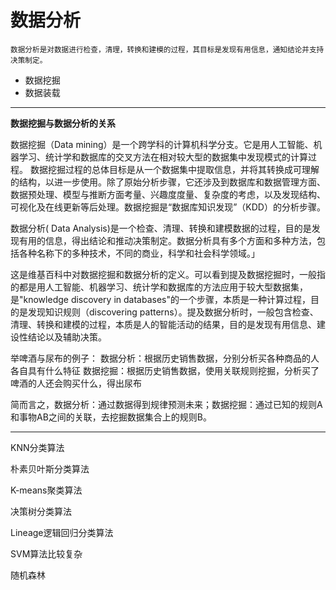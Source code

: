 # 数据分析

<small>数据分析是对数据进行检查，清理，转换和建模的过程，其目标是发现有用信息，通知结论并支持决策制定。</small>

- 数据挖掘
- 数据装载

---

**数据挖掘与数据分析的关系**

数据挖掘（Data mining）是一个跨学科的计算机科学分支。它是用人工智能、机器学习、统计学和数据库的交叉方法在相对较大型的数据集中发现模式的计算过程。 数据挖掘过程的总体目标是从一个数据集中提取信息，并将其转换成可理解的结构，以进一步使用。除了原始分析步骤，它还涉及到数据库和数据管理方面、数据预处理、模型与推断方面考量、兴趣度度量、复杂度的考虑，以及发现结构、可视化及在线更新等后处理。数据挖掘是“数据库知识发现”（KDD）的分析步骤。

数据分析( Data Analysis)是一个检查、清理、转换和建模数据的过程，目的是发现有用的信息，得出结论和推动决策制定。数据分析具有多个方面和多种方法，包括各种名称下的多种技术，不同的商业，科学和社会科学领域。」 

这是维基百科中对数据挖掘和数据分析的定义。可以看到提及数据挖掘时，一般指的都是用人工智能、机器学习、统计学和数据库的方法应用于较大型数据集，是"knowledge discovery in databases"的一个步骤，本质是一种计算过程，目的是发现知识规则（discovering patterns）。提及数据分析时，一般包含检查、清理、转换和建模的过程，本质是人的智能活动的结果，目的是发现有用信息、建设性结论以及辅助决策。

举啤酒与尿布的例子：
数据分析：根据历史销售数据，分别分析买各种商品的人各自具有什么特征
数据挖掘：根据历史销售数据，使用关联规则挖掘，分析买了啤酒的人还会购买什么，得出尿布

简而言之，数据分析：通过数据得到规律预测未来；数据挖掘：通过已知的规则A和事物AB之间的关联，去挖掘数据集合上的规则B。



---


KNN分类算法

朴素贝叶斯分类算法

K-means聚类算法

决策树分类算法

Lineage逻辑回归分类算法

SVM算法比较复杂

随机森林



